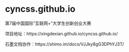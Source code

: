 # cyncss.github.io
第7届中国国际“互联网+”大学生创新创业大赛
<p>项目地址：https://xingdexian.github.io/cyncss.github.io/</p>
<p>石墨文档协作：https://shimo.im/docs/VJJky8gG3DPhYJ3T/</p>

